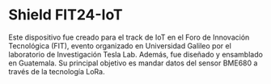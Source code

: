 # Shield FIT24-IoT
Este dispositivo fue creado para el track de IoT en el Foro de Innovación Tecnológica (FIT), evento organizado en Universidad Galileo por el laboratorio de Investigación Tesla Lab. Además, fue diseñado y ensamblado en Guatemala. Su principal objetivo es mandar datos del sensor BME680 a través de la tecnología LoRa.
